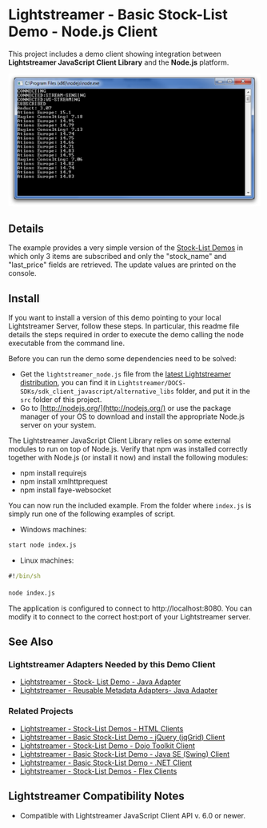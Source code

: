 # Lightstreamer - Basic Stock-List Demo - Node.js Client

<!-- START DESCRIPTION lightstreamer-example-stocklist-client-node -->

This project includes a demo client showing integration between <b>Lightstreamer JavaScript Client Library</b> and the <b>Node.js</b> platform.<br>

![Screenshot](screen_node_large.png)<br>

## Details

The example provides a very simple version of the [Stock-List Demos](https://github.com/Weswit/Lightstreamer-example-Stocklist-client-javascript) in which only 3 items are subscribed and only the "stock_name" and "last_price" fields are retrieved. The update values are printed on the console.

## Install

If you want to install a version of this demo pointing to your local Lightstreamer Server, follow these steps.
In particular, this readme file details the steps required in order to execute the demo calling the node executable from the command line.

Before you can run the demo some dependencies need to be solved:

* Get the `lightstreamer_node.js` file from the [latest Lightstreamer distribution](http://www.lightstreamer.com/download), you can find it in `Lightstreamer/DOCS-SDKs/sdk_client_javascript/alternative_libs` folder, and put it in the `src` folder of this project.
* Go to [http://nodejs.org/](http://nodejs.org/) or use the package manager of your OS to download and install the appropriate Node.js server on your system.
  
The Lightstreamer JavaScript Client Library relies on some external modules to run on top of Node.js. Verify that npm was installed correctly together with Node.js (or install it now) and install the following modules:
* npm install requirejs
* npm install xmlhttprequest
* npm install faye-websocket

<!-- END DESCRIPTION lightstreamer-example-stocklist-client-node -->
    
You can now run the included example. From the folder where `index.js` is simply run one of the following examples of script.
* Windows machines:<br>

```sh
start node index.js
``` 

* Linux machines:<br>

```cmd
#!/bin/sh

node index.js
```

The application is configured to connect to http://localhost:8080. You can modify it to connect to the correct host:port of your Lightstreamer server.

## See Also

### Lightstreamer Adapters Needed by this Demo Client

<!-- START RELATED_ENTRIES -->
* [Lightstreamer - Stock- List Demo - Java Adapter](https://github.com/Weswit/Lightstreamer-example-Stocklist-adapter-java)
* [Lightstreamer - Reusable Metadata Adapters- Java Adapter](https://github.com/Weswit/Lightstreamer-example-ReusableMetadata-adapter-java)

<!-- END RELATED_ENTRIES -->

### Related Projects

* [Lightstreamer - Stock-List Demos - HTML Clients](https://github.com/Weswit/Lightstreamer-example-Stocklist-client-javascript)
* [Lightstreamer - Basic Stock-List Demo - jQuery (jqGrid) Client](https://github.com/Weswit/Lightstreamer-example-StockList-client-jquery)
* [Lightstreamer - Stock-List Demo - Dojo Toolkit Client](https://github.com/Weswit/Lightstreamer-example-StockList-client-dojo)
* [Lightstreamer - Basic Stock-List Demo - Java SE (Swing) Client](https://github.com/Weswit/Lightstreamer-example-StockList-client-java)
* [Lightstreamer - Basic Stock-List Demo - .NET Client](https://github.com/Weswit/Lightstreamer-example-StockList-client-dotnet)
* [Lightstreamer - Stock-List Demos - Flex Clients](https://github.com/Weswit/Lightstreamer-example-StockList-client-flex)

## Lightstreamer Compatibility Notes

* Compatible with Lightstreamer JavaScript Client API v. 6.0 or newer.
